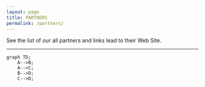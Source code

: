 ```yaml
---
layout: page
title: PARTNERS
permalink: /partners/
---
```


See the list of our all partners and links lead to their Web Site.

---

```mermaid
graph TD;
    A-->B;
    A-->C;
    B-->D;
    C-->D;
```







